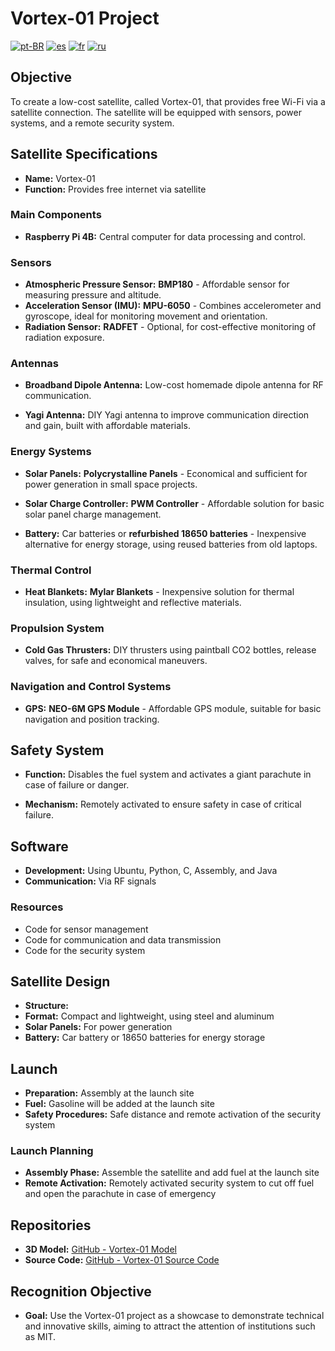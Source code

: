 # Vortex-01 Project

[![pt-BR](https://img.shields.io/badge/lang-pt--BR-green.svg)](README.pt-BR.md)
[![es](https://img.shields.io/badge/lang-es-red)](README.es.md)
[![fr](https://img.shields.io/badge/lang-fr-blue)](README.fr.md)
[![ru](https://img.shields.io/badge/lang-ru-yellow.svg)](README.ru.md)

## Objective
To create a low-cost satellite, called Vortex-01, that provides free Wi-Fi via a satellite connection. The satellite will be equipped with sensors, power systems, and a remote security system.

## Satellite Specifications

- **Name:** Vortex-01
- **Function:** Provides free internet via satellite

### Main Components

- **Raspberry Pi 4B:** Central computer for data processing and control.

### Sensors

- **Atmospheric Pressure Sensor:** **BMP180** - Affordable sensor for measuring pressure and altitude.
- **Acceleration Sensor (IMU):** **MPU-6050** - Combines accelerometer and gyroscope, ideal for monitoring movement and orientation.
- **Radiation Sensor:** **RADFET** - Optional, for cost-effective monitoring of radiation exposure.

### Antennas

- **Broadband Dipole Antenna:** Low-cost homemade dipole antenna for RF communication.

- **Yagi ​​Antenna:** DIY Yagi antenna to improve communication direction and gain, built with affordable materials.

### Energy Systems

- **Solar Panels:** **Polycrystalline Panels** - Economical and sufficient for power generation in small space projects.

- **Solar Charge Controller:** **PWM Controller** - Affordable solution for basic solar panel charge management.

- **Battery:** Car batteries or **refurbished 18650 batteries** - Inexpensive alternative for energy storage, using reused batteries from old laptops.

### Thermal Control

- **Heat Blankets:** **Mylar Blankets** - Inexpensive solution for thermal insulation, using lightweight and reflective materials.

### Propulsion System

- **Cold Gas Thrusters:** DIY thrusters using paintball CO2 bottles, release valves, for safe and economical maneuvers.

### Navigation and Control Systems

- **GPS:** **NEO-6M GPS Module** - Affordable GPS module, suitable for basic navigation and position tracking.

## Safety System

- **Function:** Disables the fuel system and activates a giant parachute in case of failure or danger.

- **Mechanism:** Remotely activated to ensure safety in case of critical failure.

## Software

- **Development:** Using Ubuntu, Python, C, Assembly, and Java
- **Communication:** Via RF signals

### Resources

- Code for sensor management
- Code for communication and data transmission
- Code for the security system

## Satellite Design

- **Structure:**
- **Format:** Compact and lightweight, using steel and aluminum
- **Solar Panels:** For power generation
- **Battery:** Car battery or 18650 batteries for energy storage

## Launch

- **Preparation:** Assembly at the launch site
- **Fuel:** Gasoline will be added at the launch site
- **Safety Procedures:** Safe distance and remote activation of the security system

### Launch Planning

- **Assembly Phase:** Assemble the satellite and add fuel at the launch site
- **Remote Activation:** Remotely activated security system to cut off fuel and open the parachute in case of emergency

## Repositories

- **3D Model:** [GitHub - Vortex-01 Model](https://github.com/Vortex-01/Model)
- **Source Code:** [GitHub - Vortex-01 Source Code](https://github.com/Vortex-01/Source-Code)

## Recognition Objective

- **Goal:** Use the Vortex-01 project as a showcase to demonstrate technical and innovative skills, aiming to attract the attention of institutions such as MIT.
